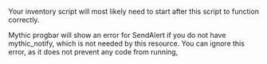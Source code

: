Your inventory script will most likely need to start after this script to function correctly.

Mythic progbar will show an error for SendAlert if you do not have mythic_notify, which is not needed by this resource. You can ignore this error, as it does not prevent any code from running,